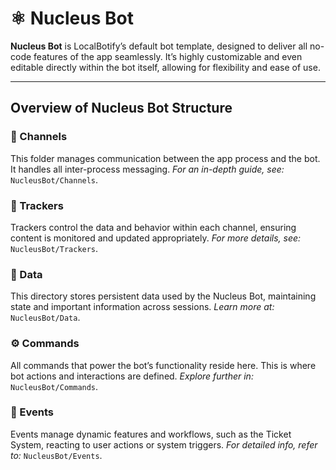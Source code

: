 # ⚛️ Nucleus Bot

**Nucleus Bot** is LocalBotify’s default bot template, designed to deliver all no-code features of the app seamlessly. It’s highly customizable and even editable directly within the bot itself, allowing for flexibility and ease of use.

---

## Overview of Nucleus Bot Structure

### 📡 Channels

This folder manages communication between the app process and the bot. It handles all inter-process messaging.
*For an in-depth guide, see:* `NucleusBot/Channels`.

### 🎯 Trackers

Trackers control the data and behavior within each channel, ensuring content is monitored and updated appropriately.
*For more details, see:* `NucleusBot/Trackers`.

### 💾 Data

This directory stores persistent data used by the Nucleus Bot, maintaining state and important information across sessions.
*Learn more at:* `NucleusBot/Data`.

### ⚙️ Commands

All commands that power the bot’s functionality reside here. This is where bot actions and interactions are defined.
*Explore further in:* `NucleusBot/Commands`.

### 🎉 Events

Events manage dynamic features and workflows, such as the Ticket System, reacting to user actions or system triggers.
*For detailed info, refer to:* `NucleusBot/Events`.